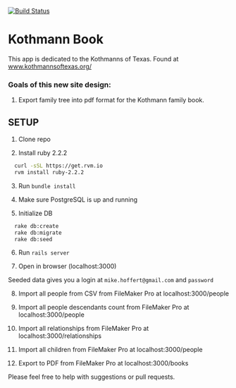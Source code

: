[![Build Status](https://travis-ci.org/mahcloud/KothmannBook.svg?branch=master)](https://travis-ci.org/mahcloud/KothmannBook)
# Kothmann Book
This app is dedicated to the Kothmanns of Texas. Found at www.kothmannsoftexas.org/

### Goals of this new site design:

1. Export family tree into pdf format for the Kothmann family book.

## SETUP

1) Clone repo

2) Install ruby 2.2.2
``` bash
  curl -sSL https://get.rvm.io
  rvm install ruby-2.2.2
```

3) Run `bundle install`

4) Make sure PostgreSQL is up and running

5) Initialize DB
``` bash
  rake db:create
  rake db:migrate
  rake db:seed
```

6) Run `rails server`

7) Open in browser (localhost:3000)

  Seeded data gives you a login at `mike.hoffert@gmail.com` and `password`

8) Import all people from CSV from FileMaker Pro at localhost:3000/people

9) Import all people descendants count from FileMaker Pro at localhost:3000/people

10) Import all relationships from FileMaker Pro at localhost:3000/relationships

11) Import all children from FileMaker Pro at localhost:3000/people

12) Export to PDF from FileMaker Pro at localhost:3000/books


Please feel free to help with suggestions or pull requests.
